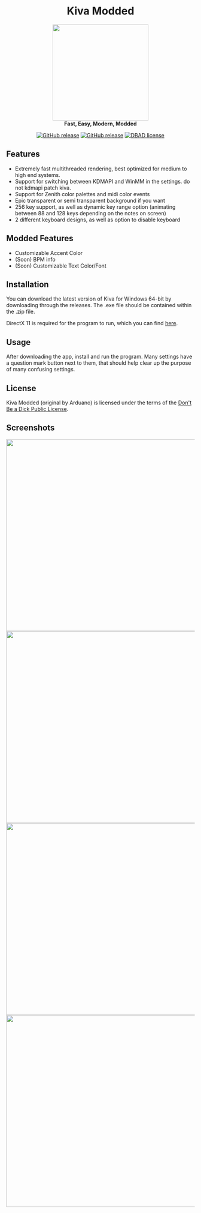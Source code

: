 <h1 align="center">Kiva Modded</h1>

<p align="center">
    <img src="https://i.imgur.com/g0XBUMN.png" width="256" style=""/>
    <br />
    <strong>Fast, Easy, Modern, Modded</strong>
</p>

<p align="center">
    <a href="https://github.com/arduano/Kiva/releases/"><img src="https://img.shields.io/github/release/MrCHB1/Kiva-Modded.svg?style=flat-square" alt="GitHub release"></a>
    <a href="https://github.com/arduano/Kiva/releases/"><img src="https://img.shields.io/github/downloads/MrCHB1/Kiva-Modded/total.svg?style=flat-square" alt="GitHub release"></a>
    <a href="https://github.com/MrCHB1/Kiva-Modded/blob/master/LICENSE"><img src="https://img.shields.io/badge/license-DBAD-blue.svg?style=flat-square" alt="DBAD license"></a>
</p>

## Features
- Extremely fast multithreaded rendering, best optimized for medium to high end systems.
- Support for switching between KDMAPI and WinMM in the settings. do not kdmapi patch kiva.
- Support for Zenith color palettes and midi color events
- Epic transparent or semi transparent background if you want
- 256 key support, as well as dynamic key range option (animating between 88 and 128 keys depending on the notes on screen)
- 2 different keyboard designs, as well as option to disable keyboard

## Modded Features
- Customizable Accent Color
- (Soon) BPM info
- (Soon) Customizable Text Color/Font

## Installation
You can download the latest version of Kiva for Windows 64-bit by downloading through the releases. The .exe file should be contained within the .zip file.

DirectX 11 is required for the program to run, which you can find [here](https://www.microsoft.com/en-us/download/details.aspx?id=17431).

## Usage
After downloading the app, install and run the program. Many settings have a question mark button next to them, that should help clear up the purpose of many confusing settings.

## License
Kiva Modded (original by Arduano) is licensed under the terms of the [Don't Be a Dick Public License](https://github.com/arduano/Kiva/blob/master/LICENSE).

## Screenshots
<img src="https://i.imgur.com/YD0wHE1.png" width="512" />
<img src="https://i.imgur.com/48GfALp.png" width="512" />
<img src="https://i.imgur.com/QpgjYcv.png" width="512" />
<img src="https://i.imgur.com/NU2hwgB.jpg" width="512" />
